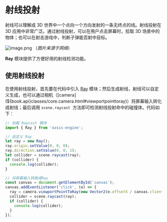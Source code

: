 # 射线投射

射线可以理解成 3D 世界中一个点向一个方向发射的一条无终点的线。射线投射在 3D 应用中非常广泛。通过射线投射，可以在用户点击屏幕时，拾取 3D 场景中的物体；也可以在射击游戏中，判断子弹能否射中目标。

![image.png](https://intranetproxy.alipay.com/skylark/lark/0/2019/png/161276/1566567969808-796f776a-96eb-4be1-bd50-5bfda698329d.png#align=left&display=inline&height=247&margin=%5Bobject%20Object%5D&name=image.png&originHeight=294&originWidth=554&size=43365&status=done&style=none&width=465)
（_图片来源于网络_）

**Ray** 模块提供了方便好用的射线检测功能。

## 使用射线投射

在使用射线投射，首先要在代码中引入 [Ray](${book.api}classes/math.ray.html) 模块；然后生成射线，射线可以自定义生成，也可以通过相机（[camera](${book.api}classes/core.camera.html#viewportpointtoray)）将屏幕输入转化成射线；最后调用 `scene.raycast`  方法即可检测射线投射命中的碰撞体。代码如下：


```typescript
// 加载 Raycast 模块
import { Ray } from 'oasis-engine';

// 自定义 Ray
let ray = new Ray();
ray.origin.setValue(0, 0, 0);
ray.direction.setValue(0, 0, 1);
let collider = scene.raycast(ray);
if (collider) {
  console.log(collider);
}

// 将屏幕输入转换成Ray
const canvas = document.getElementById('canvas');
canvas.addEventListener('click', (e) => {
  ray = camera.viewportPointToRay(new Vector2(e.offsetX / canvas.clientWidth, e.offsetY / canvas.clientHeight));
  collider = scene.raycast(ray);
  if (collider) {
    console.log(collider);
  }
});
```
